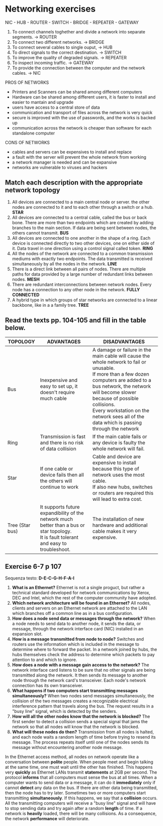# Networking exercises

NIC - HUB - ROUTER - SWITCH - BRIDGE - REPEATER - GATEWAY

1. To connect channels toghether and divide a network into separate segments. -> ROUTER
2. To connect two different networks. -> BRIDGE
3. To connect several cables to single ouput, -> HUB
4. To direct signals to the correct destination. -> SWITCH
5. To improve the quality of degraded signals. -> REPEATER
6. To inspect incoming traffic. -> GATEWAY
7. To provide the connection between the computer and the network cables. -> NIC

PROS OF NETWORKS
- Printers and Scanners can be shared among different computers
- Hardware can be shared among different users, it is faster to install and easier to mantain and upgrade
- users have access to a central store of data
- communication and transport of files across the network is very quick
- secure is improved with the use of passwords, and the works is backed up
- communication across the network is cheaper than software for each standalone computer

CONS OF NETWORKS
- cables and servers can be expensives to install and replace
- a fault with the server will prevent the  whole network from working
- a network manager is needed and can be expansive
- networks are vulnerable to viruses and hackers



## Match each description with the appropriate network topology
1. All devices are connected to a main central node or server. the other nodes are connected to it and to each other through a switch or a hub. **STAR**
2. All devices are connected to a central cable, called the
bus or back bone. There are more than two endpoints which
are created by adding branches to the main section. If data
are being sent between nodes, the others cannot transmit. **BUS**
3. All devices are connected to one another in the shape of
a ring. Each device is connected directly to two other
devices, one on either side of it. Data travel in one direction
using a control signal called token.  **RING**
4. All the nodes of the network are connected to a common
transmission mediums with exactly two endpoints. The data
transmitted is received simultaneously by all the nodes in
the network. **LINE**
5. There is a direct link between all pairs of nodes. There
are multiple paths for data provided by a large number of
redundant links between nodes. **MESH**
6. There are redundant interconnections between network
nodes. Every node has a connection to any other node in
the network. **FULLY CONNECTED**
7. A hybrid type in which groups of star networks are
connected to a linear backbone, like in a a family tree. **TREE** 



## Read the texts pp. 104-105 and fill in the table below.
| TOPOLOGY | ADVANTAGES | DISADVANTAGES |
| ----------------- | -------- | -------------- |
| Bus | Inexpensive and easy to set up, it doesn't require much cable    | A damage or failure in the main cable will cause the whole network to fail or unusable. <br> If more than a few dozen computers are added to a bus network, the network will become slower because of possible collisions. <br> Every workstation on the network sees all of the data which is passing through the network|
| Ring | Transmission is fast and there is no risk of data collision | If the main cable fails or any device is faulty the whole network will fail.|
| Star | If one cable or device fails then all the others will continue to work | Cable and device are expensive to install because this type of network uses the most cable. <br>If also new hubs, switches or routers are required this will lead to extra cost. |
| Tree (Star bus) | It supports future expandibility of the network much better than a bus or star topology.<br>It is fault tolerant and easy to troubleshoot. |The installation of new hardware and additional cable makes it very expensive.|




## Exercise 6-7 p 107

Sequenza testo: **D-E-C-G-H-F-A-I**

1. **What is an Ethernet?**
Ethernet is not a single proguct, but rather a technical standard developed for network communications by Xerox, DEC and Intel, which the rest of the computer community have adopted.
 2. **Which network architecture will be found in an Ethernet?**
 All nodes, clients and servers on an Ethernet network are attached to the LAN which branches off a common line as in a bus configuration.
 3. **How does a node send data or messages through the network?** 
 When a node needs to send data to another node, it sends the data, or message, through the network interface card (NIC) installed in an expansion slot.
 4. **How is a message transmitted from node to node?**
Switches and routers use the information which is included in the message to determine where to forward the packet. In a network joined by hubs, the hubs themselves check the address to determine which packets to pay attention to and which to ignore. 
 6.   **How does a node with a message gain access to the network?**
 The network interface card listens to be sure that no other signals are being transmitted along the network. It then sends its message to another node through the network card's transceiver. Each node's network connection has its own transceiver.
 7. **What happens if two computers start transmitting messages simultaneously?**
When two nodes send messages simultaneously, the collision of the two messages creates a recognizable electrical interference pattern that travels along the bus. The request results in a "busy line" signal, which is detected by the senders.
 9. **How will all the other nodes know that the network is blocked?**
 The first sender to detect a collision sends a special signal that jams the network so that all nodes will know that the network is blocked.
 10. **What will these nodes do then?**
Transmission from all nodes is halted, and each node waits a random length of time before trying to resend its message. The process repeats itself until one of the nodes sends its message without encountering another node message.


In the Ethernet access method, all nodes on network operate like a conversation between **polite** people. When people meet and begin talking at the same time, one must wait until the other has finished. This happens very **quickly** as Ethernet LANs transmit **statements** at 2GB per second. The protocol **informs** that all computers must sense the bus at all times. When a computer wants to send data or a message, it can do it **immediately** only if cannot **detect** any data on the bus. If there are other data being transmitted, then the node has to try later. Sometimes two or more computers start transmitting **simultaneously**.
If this happens, we say that a **collision** occurs. All the transmitting computers will receive a "busy line" signal and will have to stop sending data and try again after a random **length** of time.
If a network is **heavily** loaded, there will be many collisions.
As a consequence, the network **performance** will deteriorate.
<!--stackedit_data:
eyJoaXN0b3J5IjpbLTEwMjYwNTI4NDgsOTkxODc3NDM0LDExOT
U0NzM3NSw3Mzg3MTgwNjMsLTIwOTc3Mjk0NzUsNjM1ODkzMjI3
LDEyMTUwODA1NjBdfQ==
-->